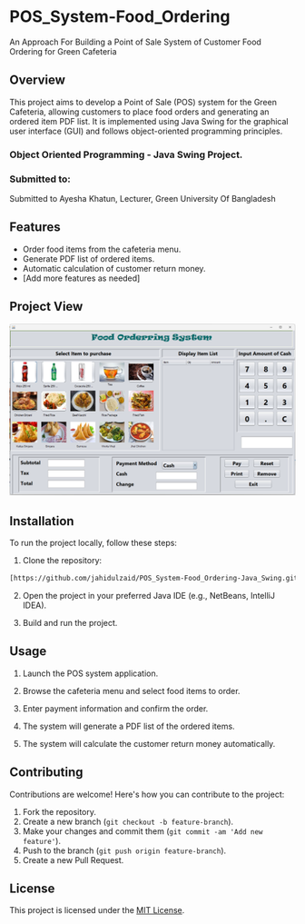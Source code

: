 
# POS_System-Food_Ordering

An Approach For Building a Point of Sale System of Customer Food Ordering for Green Cafeteria

## Overview

This project aims to develop a Point of Sale (POS) system for the Green Cafeteria, allowing customers to place food orders and generating an ordered item PDF list. It is implemented using Java Swing for the graphical user interface (GUI) and follows object-oriented programming principles.
### Object Oriented Programming - Java Swing Project. <br>
### Submitted to:
Submitted to Ayesha Khatun, Lecturer, Green University Of Bangladesh

## Features

- Order food items from the cafeteria menu.
- Generate PDF list of ordered items.
- Automatic calculation of customer return money.
- [Add more features as needed]

## Project View

![POS System Project View](https://github.com/jahidulzaid/POS_System-Food_Ordering/blob/main/image/image.png)

## Installation

To run the project locally, follow these steps:

1. Clone the repository:

```bash
[https://github.com/jahidulzaid/POS_System-Food_Ordering-Java_Swing.git]
```

2. Open the project in your preferred Java IDE (e.g., NetBeans, IntelliJ IDEA).

3. Build and run the project.


## Usage

1. Launch the POS system application.

2. Browse the cafeteria menu and select food items to order.

3. Enter payment information and confirm the order.

4. The system will generate a PDF list of the ordered items.

5. The system will calculate the customer return money automatically.

## Contributing

Contributions are welcome! Here's how you can contribute to the project:

1. Fork the repository.
2. Create a new branch (`git checkout -b feature-branch`).
3. Make your changes and commit them (`git commit -am 'Add new feature'`).
4. Push to the branch (`git push origin feature-branch`).
5. Create a new Pull Request.

## License

This project is licensed under the [MIT License](LICENSE).
